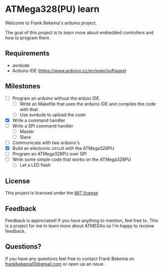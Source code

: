 # ATMega328(PU) learn
Welcome to Frank Bekema's arduino project.

The goal of this project is to learn more about embedded controllers and how to program them.

## Requirements
- avrdude
- Arduino IDE (https://www.arduino.cc/en/main/software)

## Milestones
- [ ] Program an arduino without the arduio IDE.
  - [ ] Write an Makefile that uses the arduino IDE and compiles the code with that.
  - [ ] Use avrdude to upload the code
- [x] Write a command handler
- [ ] Write a SPI command handler
  - [ ] Master
  - [ ] Slave
- [ ] Communicate with two arduino's
- [x] Build an electronic circuit with the ATMega328PU
- [ ] Program an ATMega328PU over SPI
- [ ] Write some simple code that works on the ATMega328PU
  - [ ] Let a LED flash

## License
This project is licensed under the [MIT license](https://opensource.org/licenses/MIT)

## Feedback
Feedback is appreciated! If you have anything to mention, feel free to. This is a project for me to learn more about ATMEGAs so I'm happy to receive feedback.

## Questions?
If you have any questions feel free to contact Frank Bekema on frankbekema10@gmail.com or open up an issue.
